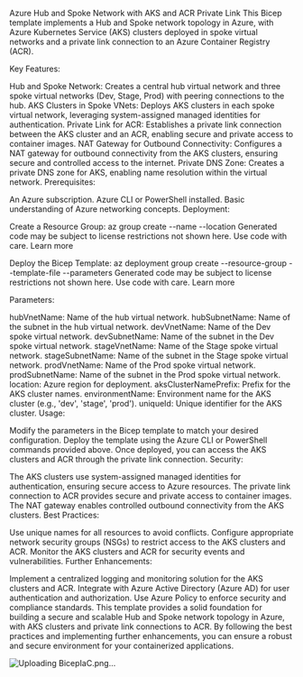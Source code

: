 Azure Hub and Spoke Network with AKS and ACR Private Link
This Bicep template implements a Hub and Spoke network topology in Azure, with Azure Kubernetes Service (AKS) clusters deployed in spoke virtual networks and a private link connection to an Azure Container Registry (ACR).

Key Features:

Hub and Spoke Network: Creates a central hub virtual network and three spoke virtual networks (Dev, Stage, Prod) with peering connections to the hub.
AKS Clusters in Spoke VNets: Deploys AKS clusters in each spoke virtual network, leveraging system-assigned managed identities for authentication.
Private Link for ACR: Establishes a private link connection between the AKS cluster and an ACR, enabling secure and private access to container images.
NAT Gateway for Outbound Connectivity: Configures a NAT gateway for outbound connectivity from the AKS clusters, ensuring secure and controlled access to the internet.
Private DNS Zone: Creates a private DNS zone for AKS, enabling name resolution within the virtual network.
Prerequisites:

An Azure subscription.
Azure CLI or PowerShell installed.
Basic understanding of Azure networking concepts.
Deployment:

Create a Resource Group:
az group create --name <resource-group-name> --location <location>
Generated code may be subject to license restrictions not shown here. Use code with care. Learn more 

Deploy the Bicep Template:
az deployment group create --resource-group <resource-group-name> --template-file <bicep-file-path> --parameters <parameters-file-path>
Generated code may be subject to license restrictions not shown here. Use code with care. Learn more 

Parameters:

hubVnetName: Name of the hub virtual network.
hubSubnetName: Name of the subnet in the hub virtual network.
devVnetName: Name of the Dev spoke virtual network.
devSubnetName: Name of the subnet in the Dev spoke virtual network.
stageVnetName: Name of the Stage spoke virtual network.
stageSubnetName: Name of the subnet in the Stage spoke virtual network.
prodVnetName: Name of the Prod spoke virtual network.
prodSubnetName: Name of the subnet in the Prod spoke virtual network.
location: Azure region for deployment.
aksClusterNamePrefix: Prefix for the AKS cluster names.
environmentName: Environment name for the AKS cluster (e.g., 'dev', 'stage', 'prod').
uniqueId: Unique identifier for the AKS cluster.
Usage:

Modify the parameters in the Bicep template to match your desired configuration.
Deploy the template using the Azure CLI or PowerShell commands provided above.
Once deployed, you can access the AKS clusters and ACR through the private link connection.
Security:

The AKS clusters use system-assigned managed identities for authentication, ensuring secure access to Azure resources.
The private link connection to ACR provides secure and private access to container images.
The NAT gateway enables controlled outbound connectivity from the AKS clusters.
Best Practices:

Use unique names for all resources to avoid conflicts.
Configure appropriate network security groups (NSGs) to restrict access to the AKS clusters and ACR.
Monitor the AKS clusters and ACR for security events and vulnerabilities.
Further Enhancements:

Implement a centralized logging and monitoring solution for the AKS clusters and ACR.
Integrate with Azure Active Directory (Azure AD) for user authentication and authorization.
Use Azure Policy to enforce security and compliance standards.
This template provides a solid foundation for building a secure and scalable Hub and Spoke network topology in Azure, with AKS clusters and private link connections to ACR. By following the best practices and implementing further enhancements, you can ensure a robust and secure environment for your containerized applications.

![Uploading BicepIaC.png…]()

